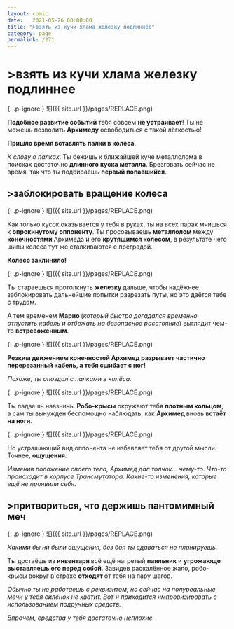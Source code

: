 ```yaml
---
layout: comic
date:   2021-05-26 00:00:00 
title: ">взять из кучи хлама железку подлиннее"
category: page
permalink: /271
---
```

# >взять из кучи хлама железку подлиннее

{: .p-ignore }
![]({{ site.url }}/pages/REPLACE.png)

<strong>Подобное развитие событий</strong> тебя совсем <strong>не устраивает</strong>! Ты не можешь позволить <strong>Архимеду </strong>освободиться с такой лёгкостью!

<strong>Пришло время вставлять палки в колёса</strong>.

<em>К слову о палках</em>. Ты бежишь к ближайшей куче металлолома в поисках достаточно<strong> длинного куска металла</strong>. Брезговать сейчас не время, так что ты подбираешь <strong>первый попавшийся</strong>.

## >заблокировать вращение колеса

{: .p-ignore }
![]({{ site.url }}/pages/REPLACE.png)

Как только кусок оказывается у тебя в руках, ты на всех парах мчишься к <strong>опрокинутому оппоненту</strong>. Ты просовываешь<strong> металлолом </strong>между <strong>конечностями </strong>Архимеда и его <strong>крутящимся колесом</strong>, в результате чего шипы колеса тут же сталкиваются с преградой.

<strong>Колесо заклинило!</strong>

{: .p-ignore }
![]({{ site.url }}/pages/REPLACE.png)

Ты стараешься протолкнуть <strong>железку </strong>дальше, чтобы надёжнее заблокировать дальнейшие попытки разрезать путы, но это даётся тебе с трудом.

А тем временем <strong>Марио </strong>(<em>который быстро догадался временно отпустить кабель и отбежать на безопасное расстояние</em>) выглядит чем-то <strong>встревоженным</strong>.

{: .p-ignore }
![]({{ site.url }}/pages/REPLACE.png)

<strong>Резким движением конечностей Архимед разрывает частично перерезанный кабель, а тебя сшибает с ног!</strong>

<em>Похоже, ты опоздал с палками в колёса.</em>

{: .p-ignore }
![]({{ site.url }}/pages/REPLACE.png)

Ты падаешь навзничь. <strong>Робо-крысы</strong> окружают тебя <strong>плотным кольцом</strong>, а сам ты вынужден беспомощно наблюдать, как <strong>Архимед </strong>вновь <strong>встаёт на ноги</strong>.

{: .p-ignore }
![]({{ site.url }}/pages/REPLACE.png)

Но устрашающий вид оппонента не избавляет тебя от другой мысли. Точнее, <strong>ощущения</strong>.

<em>Изменив положение своего тела, Архимед дал толчок... чему-то. Что-то происходит в корпусе Трансмутатора. Какие-то изменения, которые ещё не проявили себя.</em>

## >притвориться, что держишь пантомимный меч

{: .p-ignore }
![]({{ site.url }}/pages/REPLACE.png)

<em>Какими бы ни были ощущения, без боя ты сдаваться не планируешь.</em>

Ты достаёшь из <strong>инвентаря </strong>всё ещё нагретый <strong>паяльник</strong> и <strong>угрожающе выставляешь его перед собой</strong>. Завидев раскалённое жало, робо-крысы вокруг в страхе <strong>отходят </strong>от тебя на пару шагов.

<em>Обычно ты не работаешь с реквизитом, но сейчас на полуреальные мечи у тебя силёнок не хватит. Вот и приходится импровизировать с использованием подручных средств.</em>

<em>Впрочем, средства у тебя достаточно неплохие.</em>
